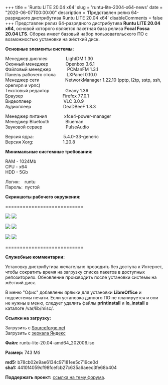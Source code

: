 +++
title = 'Runtu LITE 20.04 х64'
slug = 'runtu-lite-2004-x64-news'
date = "2020-06-07T00:00:00"
description = 'Представлен релиз 64-разрядного дистрибутива Runtu LITE 20.04 х64'
disableComments = false
+++
Представлен релиз 64-разрядного дистрибутива **Runtu LITE 20.04 х64**, основой которого является пакетная база релиза **Focal Fossa 20.04 LTS**. Сборка имеет базовый набор пользовательского ПО с возможностью установки на жёсткий диск.  

**Основные элементы системы:**  

Менеджер дисплея               LightDM 1.30  
Оконный менеджер              Openbox 3.6.1  
Файловый менеджер             PCManFM 1.3.1  
Панель рабочего стола         LXPanel 0.10.0  
Менеджер сети                     NetworkManager 1.22.10 (pptp, l2tp, sstp, ssh, openvpn и vpnc)  
Текстовый редактор             Geany 1.36  
Браузер                                Firefox 77.0.1  
Видеоплеер                          VLC 3.0.9  
Аудиоплеер                          DeaDBeeF 1.8.3  

Менеджер питания              xfce4-power-manager  
Менеджер Bluetooth             Blueman  
Звуковой сервер                   PulseAudio  

Версия ядра:                        5.4.0-33-generic  
Версия Xorg:                        1.20.8  

**Минимальные системные требования:**  

RAM - 1024Mb  
CPU - x64  
HDD - 5Gb  

Логин:    runtu  
Пароль:  пустой  

**Скриншоты рабочего окружения:**  

===========================  

[![](http://lostpic.net/images/2020/06/07/9f8dd15be617b9fd23060b2f96f13442.th.png)](http://lostpic.net/image/o6UL) [![](http://lostpic.net/images/2020/06/07/afe76c6e057f42a45baee7abf4c375f7.th.png)](http://lostpic.net/image/o6UO)

[![](http://lostpic.net/images/2020/06/07/51742283c432e482bcc474cec41b0355.th.png)](http://lostpic.net/image/o6U2) [![](http://lostpic.net/images/2020/06/07/87a6881bcaa97dbf324770c25a58cda9.th.png)](http://lostpic.net/image/o6U4)

[![](http://lostpic.net/images/2020/06/07/6be7fb9a837136988247ffd42d4fe407.th.png)](http://lostpic.net/image/o6Us) [![](http://lostpic.net/images/2020/06/07/2e09f91d33f09a0439696278f990fbe2.th.png)](http://lostpic.net/image/o6Ux)  

===========================  

**Служебные комментарии:**  

Установку дистрибутива желательно проводить без доступа к Интернет, чтобы сократить время на загрузку списка пакетов в доступных репозиториях. Обновление производить после установки системы на жёсткий диск.  

В меню "Офис" добавлены ярлыки для установки **LibreOffice** и подсистемы печати. Если установка данного ПО не планируется и они не нужны в меню, следует удалить файлы **printinstall** и **lo_install** в каталоге <span>/var/lib/misc/</span>.  

**Ссылки на загрузку:**  

Загрузить с [Sourceforge.net](https://sourceforge.net/projects/runtu/files/runtu%2020.04/LITE/runtu-lite-20.04-amd64_202006.iso/download)  
Загрузить с [зеркала Яндекс](https://mirror.yandex.ru/runtu/runtu%2020.04/LITE/runtu-lite-20.04-amd64_202006.iso)  

**Файл:** runtu-lite-20.04-amd64_202006.iso  

**Размер:** 743 Мб  

**md5:** b78cb02e9ae6134c97181ee5c719ce0d  
**sha1:** 4410f4059cf98fcefcb27c635a6aeec3fe68b404  

**Поддержать проект:** [ссылка на тему форума](http://forum.runtu.org/index.php/topic,188.0.html).